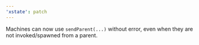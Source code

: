 ```yaml
---
'xstate': patch
---
```


Machines can now use `sendParent(...)` without error, even when they are not invoked/spawned from a parent.
